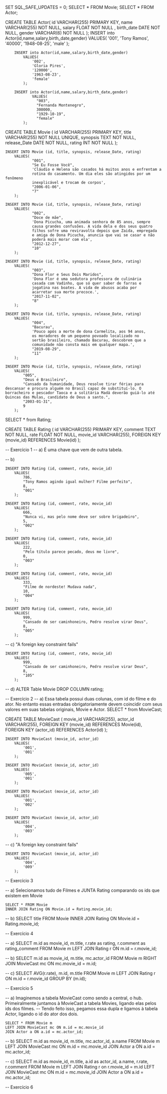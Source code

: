 SET SQL_SAFE_UPDATES = 0;
SELECT * FROM Movie;
SELECT * FROM Actor;

CREATE TABLE Actor(
    id 			VARCHAR(255) PRIMARY KEY,
    name 		VARCHAR(255) 	NOT NULL,
    salary 		FLOAT 			NOT NULL ,
    birth_date 	DATE 			NOT NULL,
    gender 		VARCHAR(6) 		NOT NULL
    );
		INSERT into Actor(id,name,salary,birth_date,gender)
			VALUES(
				'001',
				'Tony Ramos',
				'40000',
				'1948-08-25',
				'male'
			);
		
        INSERT into Actor(id,name,salary,birth_date,gender)
			VALUES(
				'002',
				'Gloria Pires',
				'120000',
				'1963-08-23',
				'female'
			);

		INSERT into Actor(id,name,salary,birth_date,gender)
				VALUES(
				  "003", 
				  "Fernanda Montenegro",
				  300000,
				  "1929-10-19", 
				  "female"
			);


CREATE TABLE Movie (
	id 				VARCHAR(255) 	PRIMARY KEY,
    title 			VARCHAR(255) 	NOT NULL UNIQUE,
    synopsis 		TEXT 			NOT NULL,
    release_Date 	DATE 			NOT NULL,
    rating 			INT 			NOT NULL
);

	INSERT INTO Movie (id, title, synopsis, release_Date, rating)
		VALUES(
				"001",
				"Se Eu Fosse Você",
				'Cláudio e Helena são casados há muitos anos e enfrentam a 
                rotina do casamento. Um dia eles são atingidos por um fenômeno 
                inexplicável e trocam de corpos',
				"2006-01-06", 
				"7"
		);
	
	INSERT INTO Movie (id, title, synopsis, release_Date, rating)
		VALUES(
				"002",
				"Doce de mãe",
				'Dona Picucha, uma animada senhora de 85 anos, sempre 
                causa grandes confusões. A vida dela e dos seus quatro 
                filhos sofre uma reviravolta depois que Zaida, empregada 
                e amiga de Dona Picucha, anuncia que vai se casar e não 
                poderá mais morar com ela',
				"2012-12-27", 
				"10"
		);
        
	INSERT INTO Movie (id, title, synopsis, release_Date, rating)
		VALUES(
				"003",
				"Dona Flor e Seus Dois Maridos",
				'Dona Flor é uma sedutora professora de culinária 
                casada com Vadinho, que só quer saber de farras e 
                jogatina nas boates. A vida de abusos acaba por 
                acarretar sua morte precoce.',
				"2017-11-02", 
				"8"
		);
        
	INSERT INTO Movie (id, title, synopsis, release_Date, rating)
		VALUES(
				"004",
				"Bacurau",
				'Pouco após a morte de dona Carmelita, aos 94 anos, 
                os moradores de um pequeno povoado localizado no 
                sertão brasileiro, chamado Bacurau, descobrem que a 
                comunidade não consta mais em qualquer mapa.',
				"2019-08-29", 
				"11"
		);
        
	INSERT INTO Movie (id, title, synopsis, release_date, rating) 
		VALUES(
			"005",
			"Deus é Brasileiro",
			"Cansado da humanidade, Deus resolve tirar férias para descansar e procura alguém no Brasil capaz de substituí-lo. O borracheiro e pescador Taoca e a solitária Madá deverão guiá-lo até Quincas das Mulas, candidato de Deus a santo.",
			"2003-01-31",
			9
		);

SELECT * from Rating;

CREATE TABLE Rating (
		id 			VARCHAR(255) 	PRIMARY KEY,
		comment 	TEXT 			NOT NULL,
		rate 		FLOAT 			NOT NULL,
		movie_id 	VARCHAR(255),
		FOREIGN KEY (movie_id) REFERENCES Movie(id)
);


-- Exercício 1 
-- a) É uma chave que vem de outra tabela. 

-- b) 

	INSERT INTO Rating (id, comment, rate, movie_id) 
		VALUES(
			786,
			"Tony Ramos agindo igual mulher? Filme perfeito",
			8,
			"001"
		);
        
	INSERT INTO Rating (id, comment, rate, movie_id) 
		VALUES(
			666,
			"Nunca vi, mas pelo nome deve ser sobre brigadeiro",
			5,
			"002"
		);
        
	INSERT INTO Rating (id, comment, rate, movie_id) 
		VALUES(
			222,
			"Pelo título parece pecado, deus me livre",
			0,
			"003"
		);
        
	INSERT INTO Rating (id, comment, rate, movie_id) 
		VALUES(
			333,
			"Filme de nordeste! Mudava nada",
			10,
			"004"
		);
        
	INSERT INTO Rating (id, comment, rate, movie_id) 
		VALUES(
			999,
			"Cansado de ser caminhoneiro, Pedro resolve virar Deus",
			8,
			"005"
		);
        
-- c)  "A foreign key constraint fails"

	INSERT INTO Rating (id, comment, rate, movie_id) 
		VALUES(
			999,
			"Cansado de ser caminhoneiro, Pedro resolve virar Deus",
			8,
			"105"
		);
        
-- d) 
	ALTER Table Movie DROP COLUMN rating;
    
    
-- Exercício 2 
-- a) Essa tabela possui duas colunas, com id do filme e do ator. No entanto essas entradas obrigatoriamente devem coincidir com seus valores em suas tabelas originais, Movie e Actor.
SELECT * from MovieCast;

CREATE TABLE MovieCast (
	movie_id 				VARCHAR(255),
	actor_id 				VARCHAR(255),
    FOREIGN KEY (movie_id) 	REFERENCES Movie(id),
    FOREIGN KEY (actor_id) 	REFERENCES Actor(id)
);

	INSERT INTO MovieCast (movie_id, actor_id) 
		VALUES(
			'001',
			'001'
		);
        
	INSERT INTO MovieCast (movie_id, actor_id) 
		VALUES(
			'005',
			'001'
		);
        
	INSERT INTO MovieCast (movie_id, actor_id) 
		VALUES(
			'001',
			'002'
		);
        
	INSERT INTO MovieCast (movie_id, actor_id) 
		VALUES(
			'004',
			'003'
		);
        
-- c) "A foreign key constraint fails"

	INSERT INTO MovieCast (movie_id, actor_id) 
		VALUES(
			'004',
			'009'
		);


-- Exercício 3

-- a) Selecionamos tudo de Filmes e JUNTA Rating comparando os ids que existem em Movie

	SELECT * FROM Movie 
	INNER JOIN Rating ON Movie.id = Rating.movie_id;
    
-- b) 
	SELECT title FROM Movie 
	INNER JOIN Rating ON Movie.id = Rating.movie_id;
    
    
    
-- Exercício 4

-- a)
	SELECT m.id as movie_id, m.title, r.rate as rating, r.comment as rating_comment
	FROM Movie m
	LEFT JOIN Rating r ON m.id = r.movie_id;
    
-- b)
	SELECT m.id as movie_id, m.title, mc.actor_id 
    FROM Movie m
	RIGHT JOIN MovieCast mc ON mc.movie_id = m.id;

-- c)
	SELECT AVG(r.rate), m.id, m.title FROM Movie m
	LEFT JOIN Rating r ON m.id = r.movie_id
	GROUP BY (m.id);

-- Exercício 5

-- a) Imaginemos a tabela MovieCast como sendo a central, o hub. Primeiralmente juntamos à MovieCast a tabela Movies, ligando elas pelos ids dos filmes.
-- Tendo feito isso, pegamos essa dupla e ligamos à tabela Actor, ligando o id do ator dos dois.

	SELECT * FROM Movie m
	LEFT JOIN MovieCast mc ON m.id = mc.movie_id
	JOIN Actor a ON a.id = mc.actor_id;



-- b)
	SELECT m.id as movie_id, m.title, mc.actor_id, a.name
    FROM Movie m
	LEFT JOIN MovieCast mc ON m.id = mc.movie_id
	JOIN Actor a ON a.id = mc.actor_id;

-- c)
	SELECT 
		m.id as movie_id, 
		m.title, 
		a.id as actor_id, 
		a.name, 
		r.rate, 
		r.comment 
	FROM Movie m
	LEFT JOIN Rating r on r.movie_id = m.id
	LEFT JOIN MovieCast mc ON m.id = mc.movie_id
	JOIN Actor a ON a.id = mc.actor_id;


-- Exercício 6
